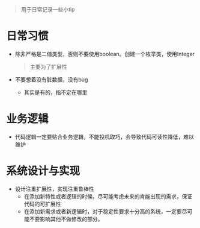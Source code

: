 > 用于日常记录一些小tip

# 日常习惯

- 除非严格是二值类型，否则不要使用boolean。创建一个枚举类，使用Integer
  > 主要为了扩展性

- 不要想着没有脏数据，没有bug
  - 其实是有的，指不定在哪里

# 业务逻辑

- 代码逻辑一定要贴合业务逻辑，不能投机取巧，会导致代码可读性降低，难以维护

# 系统设计与实现

- 设计注重扩展性，实现注重鲁棒性
  - 在添加新特性或者逻辑的时候，尽可能考虑未来的肯能出现的需求，保证代码的可扩展性
  - 在添加新需求或者新逻辑时，对于稳定性要求十分高的系统，一定要尽可能不要影响其他不做修改的部分。
